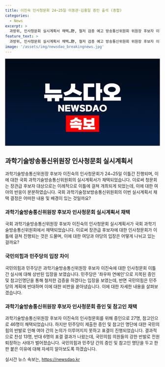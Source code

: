 ```yaml
---
title: 이진숙 인사청문회 24~25일 이동관·김홍일 증인 출석 (종합)
categories:
  - News
excerpt: >
  과방위, 인사청문회 실시계획서 채택…野, 철저 검증 예고 방송통신위원회 위원장 후보자 이진숙의 인사청문회가 24~25일 이틀간 진행될 예정이다. 이는 장관급 후보자 대상으로는 이례적인 조치로, 국힘과 국민의힘은 증인 및 참고인 채택과 관련해 반대 의사를 밝혔다. 간사간 조정 시도 끝에 결렬되어 표결이 이뤄졌고, 국민의힘 의원들은 전원 퇴장하는 사태가 벌어졌다. 민주당은 좌우파 연예인과 관련한 증인과 참고인 명단을 제출했으며, 국힘은 이를 반발하고 있다.
feature_text: >
  과방위, 인사청문회 실시계획서 채택…野, 철저 검증 예고 방송통신위원회 위원장 후보자 이진숙의 인사청문회가 24~25일 이틀간 진행될 예정이다. 이는 장관급 후보자 대상으로는 이례적인 조치로, 국힘과 국민의힘은 증인 및 참고인 채택과 관련해 반대 의사를 밝혔다. 간사간 조정 시도 끝에 결렬되어 표결이 이뤄졌고, 국민의힘 의원들은 전원 퇴장하는 사태가 벌어졌다. 민주당은 좌우파 연예인과 관련한 증인과 참고인 명단을 제출했으며, 국힘은 이를 반발하고 있다.
image: '/assets/img/newsdao_breakingnews.jpg'
---
```


<p><img src="/assets/img/newsdao_breakingnews.jpg" alt="ranknews 속보" /></p>

<h2 data-ke-size="size26">과학기술방송통신위원장 인사청문회 실시계획서</h2>

<p data-ke-size="size16">과학기술방송통신위원장 후보자 이진숙의 인사청문회가 24~25일 이틀간 진행되며, 이에 대한 국회 과학기술방송통신위원회의 실시계획서가 채택되었습니다. 이로써 청문회는 장관급 후보자 대상으로는 이례적으로 이틀에 걸쳐 개최되게 되었는데, 이에 대한 여야의 반응이 분분하였습니다. 국회 과학기술정보방송통신위원회의 이번 실시계획서 채택 결정은 어떠한 내용 및 배경이 있는 것일까요?</p>

<h3 data-ke-size="size24">과학기술방송통신위원장 후보자 인사청문회 실시계획서 채택</h3>

<p data-ke-size="size16">국회 과학기술방송통신위원장 후보자 이진숙의 인사청문회 실시계획서가 국회 과학기술방송통신위원회에서 채택되었습니다. 이로써 장관급 후보자에 대한 인사청문회가 이틀에 걸쳐 진행되는 것은 드물며, 이에 대한 여당과 야당의 입장은 어떻게 나뉘고 있는 걸까요?</p>

<h3 data-ke-size="size24">국민의힘과 민주당의 입장 차이</h3>

<p data-ke-size="size16">국민의힘과 민주당은 과학기술방송통신위원장 후보자 이진숙에 대한 인사청문회 이틀간 실시에 대해 상반된 입장을 보였습니다. 민주당은 '좌우파 연예인'으로 지목된 증인 및 참고인명단을 통해 철저한 검증을 하겠다는 입장을 보였는데, 반면 국민의힘은 민주당의 계획에 반대하며 이에 대한 비판을 쏟아냈습니다. 이에 대한 자세한 내용을 살펴보겠습니다.</p>

<h3 data-ke-size="size24">과학기술방송통신위원장 후보자 인사청문회 증인 및 참고인 채택</h3>

<p data-ke-size="size16">과학기술방송통신위원장 후보자 이진숙의 인사청문회를 위해 증인으로 27명, 참고인으로 46명이 채택되었습니다. 하지만 민주당이 제출한 증인 및 참고인 명단에 대한 국민의힘의 반발로 인해 여야 간의 논의가 이루어지지 못하고 표결이 진행되었습니다. 결과적으로 찬성 13명, 반대 6명의 표결 결과가 나왔는데, 국민의힘 의원들의 강한 반발로 전원 퇴장하는 사태가 벌어졌습니다. 국민의힘과 민주당 간의 증인 및 참고인 명단을 두고 한판 붙은 이유에 대해 자세히 알아보도록 하겠습니다.</p>
실시간 뉴스 속보는, <a href="https://newsdao.kr" rel="dofollow">https://newsdao.kr</a>


